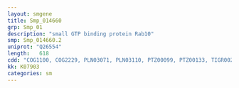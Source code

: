 ```yaml
---
layout: smgene
title: Smp_014660
grp: Smp_01
description: "small GTP binding protein Rab10"
smp: Smp_014660.2
uniprot: "Q26554"
length:   618
cdd: "COG1100, COG2229, PLN03071, PLN03110, PTZ00099, PTZ00133, TIGR00231, cd01867, cl21455, pfam00071, pfam08477, smart00175, smart00176"
kk: K07903
categories: sm
---
```

